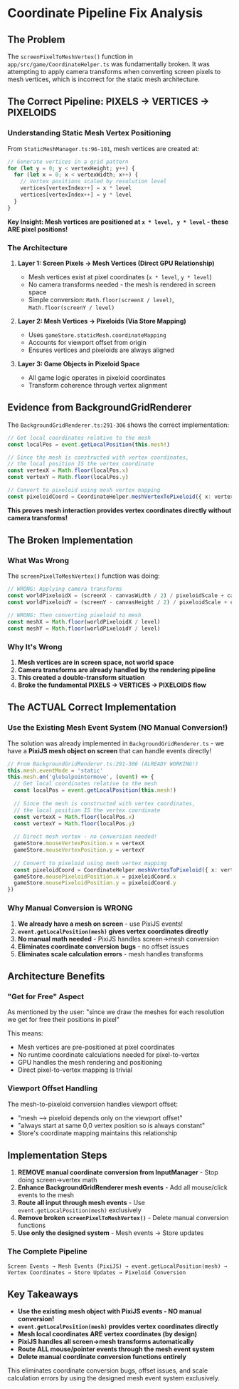 # Coordinate Pipeline Fix Analysis

## The Problem

The `screenPixelToMeshVertex()` function in `app/src/game/CoordinateHelper.ts` was fundamentally broken. It was attempting to apply camera transforms when converting screen pixels to mesh vertices, which is incorrect for the static mesh architecture.

## The Correct Pipeline: PIXELS → VERTICES → PIXELOIDS

### Understanding Static Mesh Vertex Positioning

From `StaticMeshManager.ts:96-101`, mesh vertices are created at:
```typescript
// Generate vertices in a grid pattern
for (let y = 0; y < vertexHeight; y++) {
  for (let x = 0; x < vertexWidth; x++) {
    // Vertex positions scaled by resolution level
    vertices[vertexIndex++] = x * level
    vertices[vertexIndex++] = y * level
  }
}
```

**Key Insight: Mesh vertices are positioned at `x * level, y * level` - these ARE pixel positions!**

### The Architecture

1. **Layer 1: Screen Pixels → Mesh Vertices (Direct GPU Relationship)**
   - Mesh vertices exist at pixel coordinates (`x * level`, `y * level`)
   - No camera transforms needed - the mesh is rendered in screen space
   - Simple conversion: `Math.floor(screenX / level)`, `Math.floor(screenY / level)`

2. **Layer 2: Mesh Vertices → Pixeloids (Via Store Mapping)**
   - Uses `gameStore.staticMesh.coordinateMapping`
   - Accounts for viewport offset from origin
   - Ensures vertices and pixeloids are always aligned

3. **Layer 3: Game Objects in Pixeloid Space**
   - All game logic operates in pixeloid coordinates
   - Transform coherence through vertex alignment

## Evidence from BackgroundGridRenderer

The `BackgroundGridRenderer.ts:291-306` shows the correct implementation:

```typescript
// Get local coordinates relative to the mesh
const localPos = event.getLocalPosition(this.mesh!)

// Since the mesh is constructed with vertex coordinates,
// the local position IS the vertex coordinate
const vertexX = Math.floor(localPos.x)
const vertexY = Math.floor(localPos.y)

// Convert to pixeloid using mesh vertex mapping
const pixeloidCoord = CoordinateHelper.meshVertexToPixeloid({ x: vertexX, y: vertexY })
```

**This proves mesh interaction provides vertex coordinates directly without camera transforms!**

## The Broken Implementation

### What Was Wrong
The `screenPixelToMeshVertex()` function was doing:
```typescript
// WRONG: Applying camera transforms
const worldPixeloidX = (screenX - canvasWidth / 2) / pixeloidScale + cameraPosition.x
const worldPixeloidY = (screenY - canvasHeight / 2) / pixeloidScale + cameraPosition.y

// WRONG: Then converting pixeloid to mesh
const meshX = Math.floor(worldPixeloidX / level)
const meshY = Math.floor(worldPixeloidY / level)
```

### Why It's Wrong
1. **Mesh vertices are in screen space, not world space**
2. **Camera transforms are already handled by the rendering pipeline**
3. **This created a double-transform situation**
4. **Broke the fundamental PIXELS → VERTICES → PIXELOIDS flow**

## The ACTUAL Correct Implementation

### Use the Existing Mesh Event System (NO Manual Conversion!)
The solution was already implemented in `BackgroundGridRenderer.ts` - we have a **PixiJS mesh object on screen** that can handle events directly!

```typescript
// From BackgroundGridRenderer.ts:291-306 (ALREADY WORKING!)
this.mesh.eventMode = 'static'
this.mesh.on('globalpointermove', (event) => {
  // Get local coordinates relative to the mesh
  const localPos = event.getLocalPosition(this.mesh!)
  
  // Since the mesh is constructed with vertex coordinates,
  // the local position IS the vertex coordinate
  const vertexX = Math.floor(localPos.x)
  const vertexY = Math.floor(localPos.y)
  
  // Direct mesh vertex - no conversion needed!
  gameStore.mouseVertexPosition.x = vertexX
  gameStore.mouseVertexPosition.y = vertexY
  
  // Convert to pixeloid using mesh vertex mapping
  const pixeloidCoord = CoordinateHelper.meshVertexToPixeloid({ x: vertexX, y: vertexY })
  gameStore.mousePixeloidPosition.x = pixeloidCoord.x
  gameStore.mousePixeloidPosition.y = pixeloidCoord.y
})
```

### Why Manual Conversion is WRONG
1. **We already have a mesh on screen** - use PixiJS events!
2. **`event.getLocalPosition(mesh)` gives vertex coordinates directly**
3. **No manual math needed** - PixiJS handles screen→mesh conversion
4. **Eliminates coordinate conversion bugs** - no offset issues
5. **Eliminates scale calculation errors** - mesh handles transforms

## Architecture Benefits

### "Get for Free" Aspect
As mentioned by the user: "since we draw the meshes for each resolution we get for free their positions in pixel"

This means:
- Mesh vertices are pre-positioned at pixel coordinates
- No runtime coordinate calculations needed for pixel-to-vertex
- GPU handles the mesh rendering and positioning
- Direct pixel-to-vertex mapping is trivial

### Viewport Offset Handling
The mesh-to-pixeloid conversion handles viewport offset:
- "mesh --> pixeloid depends only on the viewport offset"
- "always start at same 0,0 vertex position so is always constant"
- Store's coordinate mapping maintains this relationship

## Implementation Steps

1. **REMOVE manual coordinate conversion from InputManager** - Stop doing screen→vertex math
2. **Enhance BackgroundGridRenderer mesh events** - Add all mouse/click events to the mesh
3. **Route all input through mesh events** - Use `event.getLocalPosition(mesh)` exclusively
4. **Remove broken `screenPixelToMeshVertex()`** - Delete manual conversion functions
5. **Use only the designed system** - Mesh events → Store updates

### The Complete Pipeline
```
Screen Events → Mesh Events (PixiJS) → event.getLocalPosition(mesh) → Vertex Coordinates → Store Updates → Pixeloid Conversion
```

## Key Takeaways

- **Use the existing mesh object with PixiJS events - NO manual conversion!**
- **`event.getLocalPosition(mesh)` provides vertex coordinates directly**
- **Mesh local coordinates ARE vertex coordinates (by design)**
- **PixiJS handles all screen→mesh transforms automatically**
- **Route ALL mouse/pointer events through the mesh event system**
- **Delete manual coordinate conversion functions entirely**

This eliminates coordinate conversion bugs, offset issues, and scale calculation errors by using the designed mesh event system exclusively.